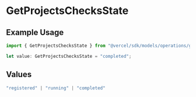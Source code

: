# GetProjectsChecksState

## Example Usage

```typescript
import { GetProjectsChecksState } from "@vercel/sdk/models/operations/getprojects.js";

let value: GetProjectsChecksState = "completed";
```

## Values

```typescript
"registered" | "running" | "completed"
```